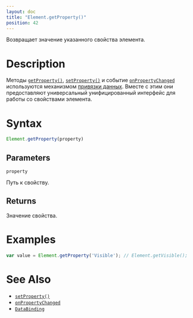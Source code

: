 ```yaml
---
layout: doc
title: "Element.getProperty()"
position: 42
---
```


Возвращает значение указанного свойства элемента.

# Description

Методы [`getProperty()`](../Element.getProperty/), [`setProperty()`](../Element.setProperty/)
и событие [`onPropertyChanged`](../Element.onPropertyChanged/) используются механизмом
[привязки данных](../../../DataBinding/). Вместе с этим они предоставляют универсальный
унифицированный интерфейс для работы со свойствами элемента.

# Syntax

```js
Element.getProperty(property)
```

## Parameters

`property`

Путь к свойству.

## Returns

Значение свойства.

# Examples

```js
var value = Element.getProperty('Visible'); // Element.getVisible();
```

# See Also

* [`setProperty()`](../Element.setProperty/)
* [`onPropertyChanged`](../Element.onPropertyChanged/)
* [`DataBinding`](../../../DataBinding/)
